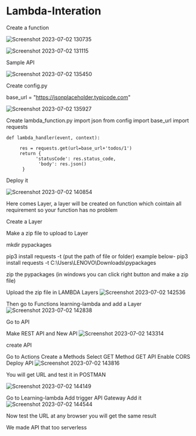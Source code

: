 # Lambda-Interation

Create a function

![Screenshot 2023-07-02 130735](https://github.com/shankarravi100197/Lambda-Interation/assets/109327386/39bb8076-42e6-4c41-96ac-89a1f920e937)

![Screenshot 2023-07-02 131115](https://github.com/shankarravi100197/Lambda-Interation/assets/109327386/eae625cd-2ab5-4106-b231-9a05cf950493)


Sample API

![Screenshot 2023-07-02 135450](https://github.com/shankarravi100197/Lambda-Interation/assets/109327386/25aded43-9568-4bf6-b407-de7f21afb74b)



Create config.py

   base_url = "https://jsonplaceholder.typicode.com"
   
   ![Screenshot 2023-07-02 135927](https://github.com/shankarravi100197/Lambda-Interation/assets/109327386/81806b8c-448a-4b9b-8601-732bf026e972)

   

Create lambda_function.py
    import json
    from config import base_url
    import requests

    def lambda_handler(event, context):
    
         res = requests.get(url=base_url+'todos/1')
         return {
               'statusCode': res.status_code,
                'body': res.json()
          }

Deploy it

![Screenshot 2023-07-02 140854](https://github.com/shankarravi100197/Lambda-Interation/assets/109327386/aa478f9e-492d-489a-bf9c-0f01e6acd0fa)

Here comes Layer, a layer will be created on function which cointain all requirement so your function has no problem


Create a Layer

Make a zip file to upload to Layer

mkdir pypackages

pip3 install requests -t (put the path of file or folder) example below-
pip3 install requests -t C:\Users\LENOVO\Downloads\pypackages

zip the pypackages (in windows you can click right button and make a zip file)

Upload the zip file in LAMBDA Layers
![Screenshot 2023-07-02 142536](https://github.com/shankarravi100197/Lambda-Interation/assets/109327386/aa6f570b-a266-43ca-8ee5-29745a7f3d96)


Then go to Functions learning-lambda and add a Layer
![Screenshot 2023-07-02 142838](https://github.com/shankarravi100197/Lambda-Interation/assets/109327386/0c53ac1a-9333-44f5-a965-8c78ccaafb75)


Go to API

Make REST API and New API
![Screenshot 2023-07-02 143314](https://github.com/shankarravi100197/Lambda-Interation/assets/109327386/b5e04c17-c740-4618-8706-5c7e7ffec36a)

create API

Go to Actions 
Create a Methods
Select GET Method
GET API
Enable CORS
Deploy API
![Screenshot 2023-07-02 143816](https://github.com/shankarravi100197/Lambda-Interation/assets/109327386/ada9aa94-22ed-44b1-b879-f0e3e73b34f7)


You will get URL and test it in POSTMAN

![Screenshot 2023-07-02 144149](https://github.com/shankarravi100197/Lambda-Interation/assets/109327386/1d156888-9b04-4cd2-9bd6-7d703c4ed81e)

Go to Learning-lambda
Add trigger
API Gateway
Add it
![Screenshot 2023-07-02 144544](https://github.com/shankarravi100197/Lambda-Interation/assets/109327386/c72d6f7b-934c-4e9a-92f2-b93217086771)


Now test the URL at any browser you will get the same result

We made API that too serverless








 
